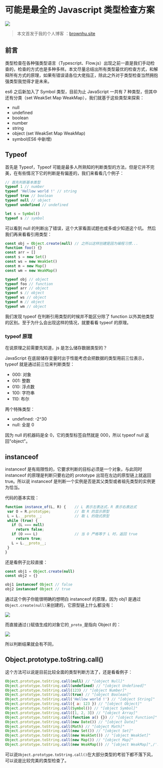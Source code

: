 # 可能是最全的 Javascript 类型检查方案

![](https://images.unsplash.com/photo-1426901555017-389235de7b0d?ixlib=rb-1.2.1&q=80&fm=jpg&crop=entropy&cs=tinysrgb&w=1200&h=500&fit=crop&ixid=eyJhcHBfaWQiOjF9)

> 本文首发于我的个人博客 ：[brownhu.site](http://brownhu.site/)

## 前言

类型检查在各种强类型语言（Typescript、Flow.js）出现之前一直是我们手动检查的，检查的方式也是多种多样。本文尽量总结出所有类型最优的检查方式，和解释所有方式的原理，如果有错误请各位大佬指正，除此之外对于类型检查当然拥抱强类型我觉得才是未来。

es6 之后新加入了 Symbol 类型，目前为止 JavaScript 一共有 7 种类型，但其中还有分类（set WeakSet Map WeakMap），我们就基于这些类型来探索：

-   null
-   undefined
-   boolean
-   number
-   string
-   object (set WeakSet Map WeakMap)
-   symbol(ES6 中新增)

## Typeof

首先是 Typeof，Typeof 可能是最多人所熟知的判断类型的方法，但是它并不完美，在有些情况下它的判断是有偏差的，我们来看看几个例子：

```js
// 首先判断基本类型
typeof 1 // number
typeof 'Hellow world !' // string
typeof true // boolean
typeof null // object
typeof undefined // undefined

let s = Symbol()
typeof s // symbol
```

可以看到 null 的判断出了错误，这个大家看面试题也或多或少知道这个坑。
然后我们再来看看引用类型：

```js
const obj = Object.create(null) // 之所以这样创建是因为编程习惯...
function foo() {}
const arr = []
const s = new Set()
const ws = new WeakSet()
const m = new Map()
const wm = new WeakMap()

typeof obj // object
typeof foo // function
typeof arr // object
typeof s // object
typeof ws // object
typeof m // object
typeof wm // object
```

我们发现 typeof 在判断引用类型的时候并不能区分除了 function 以外其他类型的区别。至于为什么会出现这样的情况，就要看看 typeof 的原理。

### typeof 原理

在说原理之前需要先知道，js 是怎么储存数据类型的？

JavaScript 在底层储存变量时出于性能考虑会把数据的类型用前三位表示，typeof 就是通过前三位来判断类型：

-   000: 对象
-   001: 整数
-   010: 浮点数
-   100: 字符串
-   110: 布尔

两个特殊类型：

-   undefined: -2^30
-   null: 全是 0

因为 null 的机器码是全 0，它的类型标签自然就是 000，所以 typeof null 返回"object"。

## instanceof

instanceof 是有局限性的，它要求判断的目标必须是一个对象，与此同时 instanceof 的原理是判断只要右边的 prototype 出现在左边的原型链上就返回 true。所以说 instanceof 是判断一个实例是否是其父类型或者祖先类型的实例更为恰当。

代码的基本实现：
```js
function instance_of(L, R) {    // L 表示左表达式，R 表示右表达式
 var O = R.prototype;           // 取 R 的显示原型
 L = L.__proto__;               // 取 L 的隐式原型
 while (true) { 
   if (L === null) 
     return false; 
   if (O === L)                 // 当 O 严格等于 L 时，返回 true 
     return true; 
   L = L.__proto__; 
 } 
}
```

还是看例子比较直接：

```js
const obj1 = Object.create(null)
const obj2 = {}

obj1 instanceof Object // false
obj2 instanceof Object // true
```

通过这个例子你能很明确的想明白 instanceof 的原理，因为 obj1 是通过`Object.create(null)`来创建的，它原型链上什么都没有：

![](https://i.loli.net/2019/01/02/5c2c8b9a13878.png)

而直接通过`{}`赋值生成的对象它的`_proto_`是指向 Object 的：

![](https://i.loli.net/2019/01/02/5c2c8bc36b1f2.png)

所以判断结果就会有不同，

## Object.prototype.toString.call()

这个方法可以说是目前比较全面的类型判断方法了，还是看看例子：

```js
Object.prototype.toString.call(null) // "[object Null]"
Object.prototype.toString.call(undefined) // "[object Undefined]"
Object.prototype.toString.call(123) // "[object Number]"
Object.prototype.toString.call(true) // "[object Boolean]"
Object.prototype.toString.call('Hellow world !') // "[object String]"
Object.prototype.toString.call({ a: 123 }) // "[object Object]"
Object.prototype.toString.call(Symbol()) // "[object Symbol]"
Object.prototype.toString.call([1, 2, 3]) // "[object Array]"
Object.prototype.toString.call(function a() {}) // "[object Function]"
Object.prototype.toString.call(new Date()) // "[object Date]"
Object.prototype.toString.call(Math) // "[object Math]"
Object.prototype.toString.call(new Set()) // "[object Set]"
Object.prototype.toString.call(new WeakSet()) // "[object WeakSet]"
Object.prototype.toString.call(new Map()) // "[object Map]"
Object.prototype.toString.call(new WeakMap()) // "[object WeakMap]",/'.lk
```

可以说`Object.prototype.toString.call()`在大部分类型的考验下都不落下风，可以说是比较完美的类型检查了。
